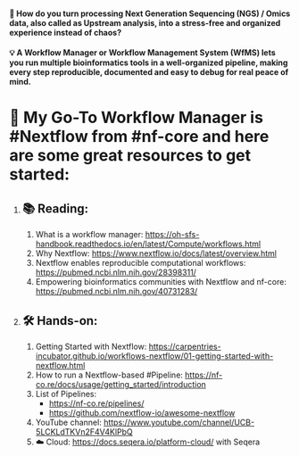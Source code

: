 #### 🧬 How do you turn processing Next Generation Sequencing (NGS) / Omics data, also called as Upstream analysis, into a stress-free and organized experience instead of chaos?
#### 💡 A Workflow Manager or Workflow Management System (WfMS) lets you run multiple bioinformatics tools in a well-organized pipeline, making every step reproducible, documented and easy to debug for real peace of mind. 

# 🎯 My Go-To Workflow Manager is #Nextflow from #nf-core and here are some great resources to get started:

1. ## 📚 Reading:
    1. What is a workflow manager: https://oh-sfs-handbook.readthedocs.io/en/latest/Compute/workflows.html
    2. Why Nextflow: https://www.nextflow.io/docs/latest/overview.html
    3. Nextflow enables reproducible computational workflows: https://pubmed.ncbi.nlm.nih.gov/28398311/
    4. Empowering bioinformatics communities with Nextflow and nf-core: https://pubmed.ncbi.nlm.nih.gov/40731283/

2. ## 🛠️ Hands-on:
    1. Getting Started with Nextflow: https://carpentries-incubator.github.io/workflows-nextflow/01-getting-started-with-nextflow.html
    2. How to run a Nextflow-based #Pipeline: https://nf-co.re/docs/usage/getting_started/introduction
    3. List of Pipelines:
       - https://nf-co.re/pipelines/
       - https://github.com/nextflow-io/awesome-nextflow 
    4. YouTube channel: https://www.youtube.com/channel/UCB-5LCKLdTKVn2F4V4KlPbQ
    5. ☁️ Cloud: https://docs.seqera.io/platform-cloud/ with Seqera
